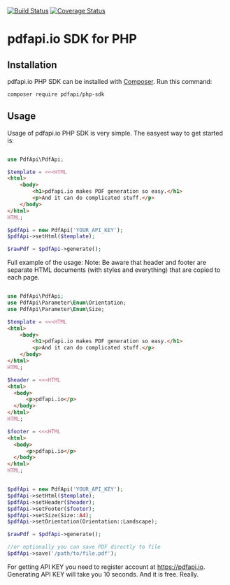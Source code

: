 [![Build Status](https://travis-ci.org/pdfapi/php-sdk.svg?branch=master)](https://travis-ci.org/pdfapi/php-sdk)
[![Coverage Status](https://coveralls.io/repos/github/pdfapi/php-sdk/badge.svg?branch=master)](https://coveralls.io/github/pdfapi/php-sdk?branch=master)

# pdfapi.io SDK for PHP

## Installation

pdfapi.io PHP SDK can be installed with [Composer](https://getcomposer.org/). Run this command:

```sh
composer require pdfapi/php-sdk
```


## Usage

Usage of pdfapi.io PHP SDK is very simple. The easyest way to get started is:

```php

use PdfApi\PdfApi;

$template = <<<HTML
<html>
    <body>
        <h1>pdfapi.io makes PDF generation so easy.</h1>
        <p>And it can do complicated stuff.</p>
    </body>
</html>
HTML;

$pdfApi = new PdfApi('YOUR_API_KEY');
$pdfApi->setHtml($template);

$rawPdf = $pdfApi->generate();
```

Full example of the usage:
Note: Be aware that header and footer are separate HTML documents (with styles and everything) that are copied to each page.
```php

use PdfApi\PdfApi;
use PdfApi\Parameter\Enum\Orientation;
use PdfApi\Parameter\Enum\Size;

$template = <<<HTML
<html>
    <body>
        <h1>pdfapi.io makes PDF generation so easy.</h1>
        <p>And it can do complicated stuff.</p>
    </body>
</html>
HTML;

$header = <<<HTML
<html>
  <body>
      <p>pdfapi.io</p>
  </body>
</html>
HTML;

$footer = <<<HTML
<html>
  <body>
      <p>pdfapi.io</p>
  </body>
</html>
HTML;


$pdfApi = new PdfApi('YOUR_API_KEY');
$pdfApi->setHtml($template);
$pdfApi->setHeader($header);
$pdfApi->setFooter($footer);
$pdfApi->setSize(Size::A4);
$pdfApi->setOrientation(Orientation::Landscape);

$rawPdf = $pdfApi->generate();

//or optionally you can save PDF directly to file
$pdfApi->save('/path/to/file.pdf');

```

For getting API KEY you need to register account at https://pdfapi.io. Generating API KEY will take you 10 seconds. And it is free. Really.
